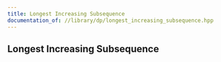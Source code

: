 ```yaml
---
title: Longest Increasing Subsequence
documentation_of: //library/dp/longest_increasing_subsequence.hpp
---
```

## Longest Increasing Subsequence